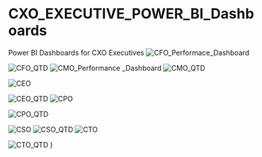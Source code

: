 # CXO_EXECUTIVE_POWER_BI_Dashboards
Power BI Dashboards for CXO Executives
![CFO_Performace_Dashboard](https://github.com/user-attachments/assets/977f9a6a-9b06-494d-b83d-432e94d859fe)

![CFO_QTD](https://github.com/user-attachments/assets/a161f778-f55b-4664-ba4f-04c488839208)
![CMO_Performance _Dashboard](https://github.com/user-attachments/assets/5420b51f-82d5-46b2-959a-301282b4a92d)
![CMO_QTD](https://github.com/user-attachments/assets/cbd2a057-17f2-4edf-8f0c-3a044903097a)

![CEO](https://github.com/user-attachments/assets/52978d22-65c0-4640-aa44-a2073d30a8ca)

![CEO_QTD](https://github.com/user-attachments/assets/8c46cfb5-8f39-4c52-ba5a-a3201ac6e06a)
![CPO](https://github.com/user-attachments/assets/c9c61b75-1fe5-403d-8f62-21973f867325)

![CPO_QTD](https://github.com/user-attachments/assets/82b3333d-d8e9-4776-8f31-441fa8c2521b)

![CSO](https://github.com/user-attachments/assets/f09ea0b8-2821-4267-bdf8-ef15c74932f9)
![CSO_QTD](https://github.com/user-attachments/assets/06939b4c-5f14-4645-bb2a-41f4be6e2ef4)
![CTO](https://github.com/user-attachments/assets/58765a1d-4fad-4247-94a4-609debc8e3f8)

![CTO_QTD](https://github.com/user-attachments/assets/9856fc35-0446-47ab-b2f0-09ba8e150d24)
)
